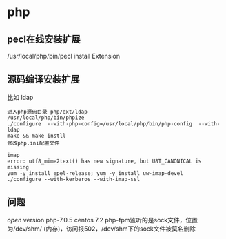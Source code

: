 # php
## pecl在线安装扩展

/usr/local/php/bin/pecl install Extension

## 源码编译安装扩展

比如 ldap
```
进入php源码目录 php/ext/ldap
/usr/local/php/bin/phpize
./configure  --with-php-config=/usr/local/php/bin/php-config  --with-ldap
make && make instll
修改php.ini配置文件

imap  
error: utf8_mime2text() has new signature, but U8T_CANONICAL is missing  
yum -y install epel-release; yum -y install uw-imap-devel  
./configure --with-kerberos --with-imap-ssl  

```
## 问题
_open_
version php-7.0.5 centos 7.2
php-fpm监听的是sock文件，位置为/dev/shm/ (内存)，访问报502，/dev/shm下的sock文件被莫名删除


